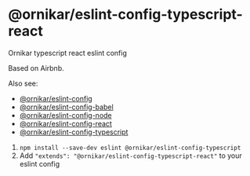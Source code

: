 # @ornikar/eslint-config-typescript-react

Ornikar typescript react eslint config

Based on Airbnb.

Also see:

- [@ornikar/eslint-config](https://github.com/ornikar/shared-configs/tree/master/%40ornikar/eslint-config)
- [@ornikar/eslint-config-babel](https://github.com/ornikar/shared-configs/tree/master/%40ornikar/eslint-config-babel)
- [@ornikar/eslint-config-node](https://github.com/ornikar/shared-configs/tree/master/%40ornikar/eslint-config-node)
- [@ornikar/eslint-config-react](https://github.com/ornikar/shared-configs/tree/master/%40ornikar/eslint-config-react)
- [@ornikar/eslint-config-typescript](https://github.com/ornikar/shared-configs/tree/master/%40ornikar/eslint-config-typescript)

1. `npm install --save-dev eslint @ornikar/eslint-config-typescript`
2. Add `"extends": "@ornikar/eslint-config-typescript-react"` to your eslint config
